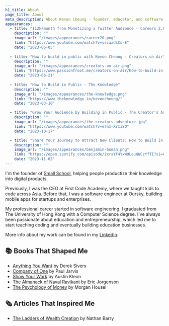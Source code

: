 ```yaml
---
h1_title: About
page_title: About
meta_description: About Kevon Cheung - founder, educator, and software engineer
appearances:
  - title: "$12k/month from Monetizing a Twitter Audience - Careers 2.0"
    description: ""
    image_url: "/images/appearances/career20.png"
    link: "https://www.youtube.com/watch?v=vsiaadsCu-E"
    date: "2023-06-05"
  
  - title: "How to build in public with Kevon Cheung - Creators on Air"
    description: ""
    image_url: "/images/appearances/creators-on-air.png"
    link: "https://www.passionfroot.me/creators-on-air/how-to-build-in-public-with-kevon-cheung"
    date: "2023-06-21"
    
  - title: "How to Build in Public - The Knowledge"
    description: ""
    image_url: "/images/appearances/the-knowledge.png"
    link: "https://www.theknowledge.io/kevoncheung/"
    date: "2023-03-10"

  - title: "Grow Your Audience by Building in Public - The Creator's Adventure"
    description: ""
    image_url: "/images/appearances/the-creators-adventure.jpg"
    link: "https://www.youtube.com/watch?v=e7n1-XrIi8Q"
    date: "2023-10-17"

  - title: "Share Your Journey to Attract New Clients: How to Build in Public - Benjamin Boman"
    description: ""
    image_url: "/images/appearances/benjamin-boman.png"
    link: "https://open.spotify.com/episode/2xraYf4YxWULeuHWCzYfTI?si=8db86668087f4483"
    date: "2023-11-03"
---
```


I'm the founder of [Small School](https://smallschool.io), helping people productize their knowledge into digital products.

Previously, I was the CEO at First Code Academy, where we taught kids to code across Asia. Before that, I was a software engineer at Oursky, building mobile apps for startups and enterprises.

My professional career started in software engineering. I graduated from The University of Hong Kong with a Computer Science degree. I've always been passionate about education and entrepreneurship, which led me to start teaching coding and eventually building education businesses.

More info about my work can be found in my [LinkedIn](https://linkedin.com/in/kevoncheung).

## 📚 Books That Shaped Me

- [Anything You Want](https://sive.rs/a) by Derek Sivers
- [Company of One](https://ofone.co) by Paul Jarvis
- [Show Your Work](https://austinkleon.com/show-your-work) by Austin Kleon
- [The Almanack of Naval Ravikant](https://www.navalmanack.com) by Eric Jorgenson
- [The Psychology of Money](https://www.morganhousel.com/book) by Morgan Housel

## 🗞 Articles That Inspired Me

- [The Ladders of Wealth Creation](https://nathanbarry.com/wealth-creation/?ref=kevoncheung.com) by Nathan Barry